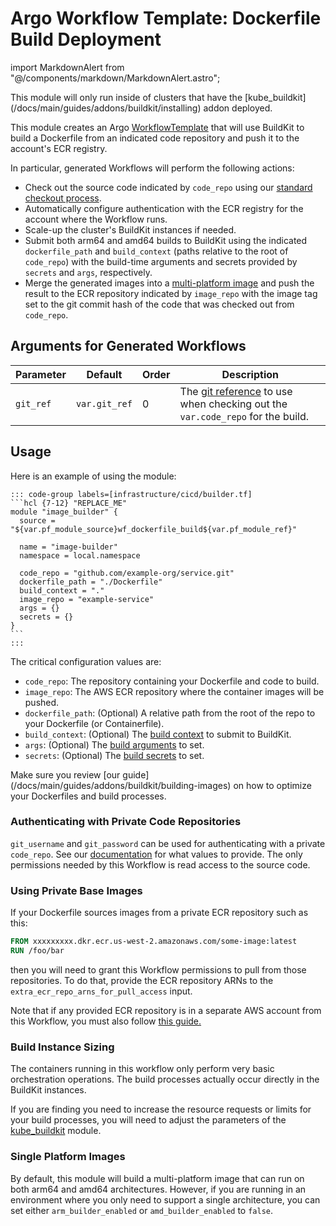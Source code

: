 # Argo Workflow Template: Dockerfile Build Deployment

import MarkdownAlert from "@/components/markdown/MarkdownAlert.astro";

<MarkdownAlert severity="warning">
    This module will only run inside of clusters that have the [kube_buildkit](/docs/main/guides/addons/buildkit/installing) addon deployed.
</MarkdownAlert>

This module creates an Argo [WorkflowTemplate](https://argo-workflows.readthedocs.io/en/latest/workflow-templates/)
that will use BuildKit to build a Dockerfile from an indicated code repository and push it to
the account's ECR registry.

In particular, generated Workflows will perform the following actions:

- Check out the source code indicated by `code_repo` using our [standard checkout process](/docs/main/guides/cicd/checking-out-code).
- Automatically configure authentication with the ECR registry for the account where the Workflow runs.
- Scale-up the cluster's BuildKit instances if needed.
- Submit both arm64 and amd64 builds to BuildKit using the indicated `dockerfile_path` and `build_context` (paths
  relative to the root of `code_repo`) with the build-time arguments and secrets provided by `secrets` and
  `args`, respectively.
- Merge the generated images into a [multi-platform image](https://docs.docker.com/build/building/multi-platform/) and push
  the result to the ECR repository indicated by `image_repo` with the image tag set to the git commit hash of the code
  that was checked out from `code_repo`.

## Arguments for Generated Workflows

| Parameter      | Default            | Order | Description                                                                                                                                  |
|----------------|--------------------|-------|----------------------------------------------------------------------------------------------------------------------------------------------|
| `git_ref`      | `var.git_ref`      | 0     | The [git reference](https://git-scm.com/book/en/v2/Git-Internals-Git-References) to use when checking out the `var.code_repo` for the build. |

## Usage

Here is an example of using the module:

    ::: code-group labels=[infrastructure/cicd/builder.tf]
    ```hcl {7-12} "REPLACE_ME"
    module "image_builder" {
      source = "${var.pf_module_source}wf_dockerfile_build${var.pf_module_ref}"

      name = "image-builder"
      namespace = local.namespace

      code_repo = "github.com/example-org/service.git"
      dockerfile_path = "./Dockerfile"
      build_context = "."
      image_repo = "example-service"
      args = {}
      secrets = {}
    }
    ```
    :::  

The critical configuration values are:

- `code_repo`: The repository containing your Dockerfile and code to build.
- `image_repo`: The AWS ECR repository where the container images will be pushed.
- `dockerfile_path`: (Optional) A relative path from the root of the repo to your Dockerfile (or Containerfile).
- `build_context`: (Optional) The [build context](https://docs.docker.com/build/building/context/) to submit to BuildKit.
- `args`: (Optional) The [build arguments](https://docs.docker.com/build/guide/build-args/) to set.
- `secrets`: (Optional) The [build secrets](https://docs.docker.com/build/building/secrets/) to set.

<MarkdownAlert severity="info">
    Make sure you review [our guide](/docs/main/guides/addons/buildkit/building-images) on how to optimize your Dockerfiles and build processes.
</MarkdownAlert>

### Authenticating with Private Code Repositories

`git_username` and `git_password` can be used for authenticating with a private `code_repo`. See our [documentation](/docs/main/guides/cicd/checking-out-code)
for what values to provide. The only permissions needed by this Workflow is read access to the source code.

### Using Private Base Images

If your Dockerfile sources images from a private ECR repository such as this:

```Dockerfile
FROM xxxxxxxxx.dkr.ecr.us-west-2.amazonaws.com/some-image:latest
RUN /foo/bar
```

then you will need to grant this Workflow permissions to pull from those repositories. To do that,
provide the ECR repository ARNs to the `extra_ecr_repo_arns_for_pull_access` input.

Note that if any provided ECR repository is in a separate AWS account from this Workflow, you 
must also follow [this guide.](https://repost.aws/knowledge-center/secondary-account-access-ecr)

### Build Instance Sizing

The containers running in this workflow only perform very basic orchestration operations. The build processes
actually occur directly in the BuildKit instances.

If you are finding you need to increase the resource requests or limits for your build processes, you
will need to adjust the parameters of the [kube_buildkit](/docs/main/reference/infrastructure-modules/direct/kubernetes/kube_buildkit) module.

### Single Platform Images

By default, this module will build a multi-platform image that can run on both arm64 and amd64 architectures. However, if
you are running in an environment where you only need to support a single architecture, you can set either `arm_builder_enabled`
or `amd_builder_enabled` to `false`.
